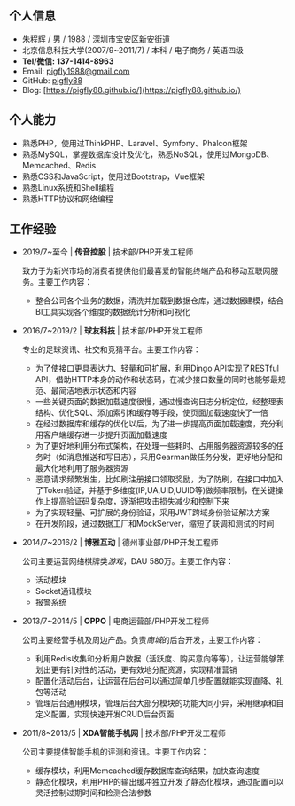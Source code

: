 ## 个人信息

- 朱程辉 / 男 / 1988 / 深圳市宝安区新安街道
- 北京信息科技大学(2007/9~2011/7) / 本科 / 电子商务 / 英语四级
- **Tel/微信: 137-1414-8963**
- Email: pigfly1988@gmail.com
- GitHub: [pigfly88](https://github.com/pigfly88/)
- Blog: [https://pigfly88.github.io/](https://pigfly88.github.io/)

## 个人能力

- 熟悉PHP，使用过ThinkPHP、Laravel、Symfony、Phalcon框架
- 熟悉MySQL，掌握数据库设计及优化，熟悉NoSQL，使用过MongoDB、Memcached、Redis
- 熟悉CSS和JavaScript，使用过Bootstrap，Vue框架
- 熟悉Linux系统和Shell编程
- 熟悉HTTP协议和网络编程

## 工作经验

- 2019/7~至今 | **传音控股** | 技术部/PHP开发工程师

	致力于为新兴市场的消费者提供他们最喜爱的智能终端产品和移动互联网服务。主要工作内容：
	- 整合公司各个业务的数据，清洗并加载到数据仓库，通过数据建模，结合BI工具实现各个维度的数据统计分析和可视化

	
- 2016/7~2019/2 | **球友科技** | 技术部/PHP开发工程师

	专业的足球资讯、社交和竞猜平台。主要工作内容：
	- 为了使接口更具表达力、轻量和可扩展，利用Dingo API实现了RESTful API，借助HTTP本身的动作和状态码，在减少接口数量的同时也能够最规范、最简洁地表示状态和内容
	- 一些关键页面的数据加载速度很慢，通过慢查询日志分析定位，经整理表结构、优化SQL、添加索引和缓存等手段，使页面加载速度快了一倍
	- 在经过数据库和缓存的优化以后，为了进一步提高页面加载速度，充分利用客户端缓存进一步提升页面加载速度
	- 为了更好地利用分布式架构，在处理一些耗时、占用服务器资源较多的任务时（如消息推送和写日志），采用Gearman做任务分发，更好地分配和最大化地利用了服务器资源
	- 恶意请求频繁发生，比如刷注册接口领取奖励，为了防刷，在接口中加入了Token验证，并基于多维度(IP,UA,UID,UUID等)做频率限制，在关键操作上提高验证码复杂度，逐渐把攻击损失减少和控制下来
	- 为了实现轻量、可扩展的身份验证，采用JWT跨域身份验证解决方案
	- 在开发阶段，通过数据工厂和MockServer，缩短了联调和测试的时间

- 2014/7~2016/2 | **博雅互动** | 德州事业部/PHP开发工程师

	公司主要运营网络棋牌类*游戏*，DAU 580万。主要工作内容：
	- 活动模块
	- Socket通讯模块
	- 报警系统

- 2013/7~2014/5 | **OPPO** | 电商运营部/PHP开发工程师

	公司主要经营手机及周边产品。负责*商城*的后台开发，主要工作内容：
	- 利用Redis收集和分析用户数据（活跃度、购买意向等等），让运营能够策划出更有针对性的活动，更有效地分配资源，实现精准营销
	- 配置化活动后台，让运营在后台可以通过简单几步配置就能实现直降、礼包等活动
	- 管理后台通用模块，管理后台大部分模块的功能大同小异，采用继承和自定义配置，实现快速开发CRUD后台页面

- 2011/8~2013/5 | **XDA智能手机网** | 技术部/PHP开发工程师

	公司主要提供智能手机的评测和资讯。主要工作内容：
	- 缓存模块，利用Memcached缓存数据库查询结果，加快查询速度
	- 静态化模块，利用PHP的输出缓冲独立开发了静态化模块，通过配置可以灵活控制过期时间和检测合法参数

	